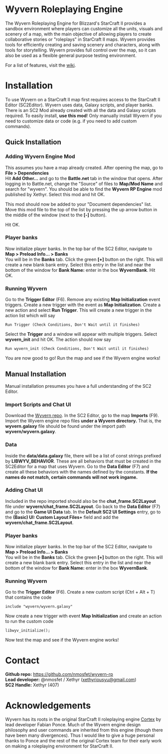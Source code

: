 # Wyvern Roleplaying Engine
The Wyvern Roleplaying Engine for Blizzard's StarCraft II provides a sandbox
environment where players can customize all the units, visuals and scenery of
a map, with the main objective of allowing players to create collaborative
stories or "roleplays" in StarCraft II maps. Wyvern provides tools for
efficiently creating and saving scenery and characters, along with tools for
storytelling. Wyvern provides full control over the map, so it can also be used
as a flexible general purpose testing environment.  

For a list of features, visit the [wiki](github.com/nmosfet/wyvern-rp/wiki).

# Installation
To use Wyvern on a StarCraft II map first requires access to the
StarCraft II Editor (SC2Editor). Wyvern uses data, Galaxy scripts,
and player banks. There is an SC2 Mod already created
with all the data and Galaxy scripts required. To easily install, **use this
mod**! Only manually install Wyvern if you need to customize data or code
(e.g. if you need to add custom commands).

## Quick Installation
### Adding Wyvern Engine Mod
This assumes you have a map already created. After opening the map, go to  
**File > Dependencies**  
Hit **Add Other...** and go to the **Battle.net** tab in the window that opens.
After logging in to Battle.net, change the "Source" of files to
**Map/Mod Name** and search for "wyvern". You should be able to find the
**Wyvern RP Engine** mod published by Xethyr. Select this mod and hit OK.  

This mod should now be added to your "Document dependencies" list. Move this
mod file to the top of the list by pressing the up arrow button in the
middle of the window (next to the **[-]** button).  

Hit OK.

### Player banks
Now initialize player banks. In the top bar of the SC2 Editor, navigate to  
**Map > Preload Info... > Banks**  
You will be in the **Banks** tab. Click the green **[+]** button on the right.
This will create a new blank bank entry. Select this entry in the list and
near the bottom of the window for **Bank Name:** enter in the box
**WyvernBank**. Hit OK.

### Running Wyvern
Go to the **Trigger Editor** (F6). Remove any existing **Map Initialization** event triggers. Create a new trigger with the event as **Map Initialization**. Create a new action and select **Run Trigger**. This will create a new trigger
in the action list which will say
```
Run Trigger (Check Conditions, Don't Wait until it finishes)
```
Select the **Trigger** and a window will appear with multiple triggers. Select
**wyvern_init** and hit OK. The action should now say
```
Run wyvern_init (Check Conditions, Don't Wait until it finishes)
```

You are now good to go! Run the map and see if the Wyvern engine works!

## Manual Installation
Manual installation presumes you have a full understanding of the SC2 Editor.

### Import Scripts and Chat UI
Download the [Wyvern repo](https://github.com/nmosfet/wyvern-rp). In the
SC2 Editor, go to the map **Imports** (F9). Import the Wyvern engine repo
files **under a Wyvern directory.** That is, the **wyvern.galaxy** file should
be found under the import path **wyvern/wyvern.galaxy**.  

### Data
Inside the **data/data.galaxy** file, there will be a list of const strings
prefixed by **LIBWYV_BEHAVIOR**. These are all behaviors that must be
created in the SC2Editor for a map that uses Wyvern. Go to the **Data Editor**
(F7) and create all these behaviors with the names defined by the constants.
**If the names do not match, certain commands will not work ingame.**

### Adding Chat UI
Included in the repo imported should also be the **chat_frame.SC2Layout** file
under **wyvern/chat_frame.SC2Layout**. Go back to the **Data Editor** (F7)
and go to the **Game UI Data** tab. In the **Default SC2 UI Settings** entry,
go to the **(Basic) UI: Custom Layout Files+** field and add the
**wyvern/chat_frame.SC2Layout**.

### Player banks
Now initialize player banks. In the top bar of the SC2 Editor, navigate to  
**Map > Preload Info... > Banks**  
You will be in the **Banks** tab. Click the green **[+]** button on the right.
This will create a new blank bank entry. Select this entry in the list and
near the bottom of the window for **Bank Name:** enter in the box
**WyvernBank**.

### Running Wyvern
Go to the **Trigger Editor** (F6). Create a new custom script (Ctrl + Alt + T)
that contains the code
```
include "wyvern/wyvern.galaxy"
```

Now create a new trigger with event **Map Initialization** and create an action
to run the custom code
```
libwyv_initialize();
```

Now test the map and see if the Wyvern engine works!


# Contact
**Github repo:** https://github.com/nmosfet/wyvern-rp  
**Lead developer:** @nmosfet / Xethyr (xethyriousyu@gmail.com)  
**SC2 Handle:** Xethyr (407)  


# Acknowledgements
Wyvern has its roots in the original StarCraft II roleplaying engine
[Cortex](https://github.com/FabianPonce/CortexEngine) by lead developer
Fabian Ponce. Much of the Wyvern engine design philosophy and user commands are
inherited from this engine (though there have been many divergences).
Thus I would like to give a huge personal thanks to Ponce and the rest of the
original Cortex team for their early work on making a roleplaying environment
for StarCraft II.
